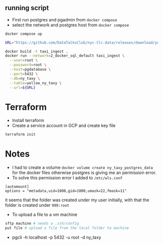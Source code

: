 ## running script
- First run postgres and pgadmin from `docker compose`
- select the network and postgres host from `docker compose`

```bash
docker compose up

URL="https://github.com/DataTalksClub/nyc-tlc-data/releases/download/yellow/yellow_tripdata_2021-01.csv.gz"

docker build -t taxi_ingest .
docker run --network=2_docker_sql_default taxi_ingest \
  --user=root \
  --password=root \
  --host=pgdatabase \
  --port=5432 \
  --db=ny_taxy \
  --table=yellow_ny_taxy \
  --url=${URL}
```

# Terraform
- Install terraform
- Create a service account in GCP and create key file
```bash
terraform init
```



# Notes

- I had to create a volume `docker volume create ny_taxy_postgres_data` for the docker files otherwise postgres is giving me an permission error.
- To solve this permission error I added to `/etc/wls.conf`
```
[automount]
options = "metadata,uid=1000,gid=1000,umask=22,fmask=11"
```
it seems that the folder was created under my user initially, with that the folder is created under `999:root`
- To upload a file to a vm machine
```bash
sftp machine # needs a .ssh/config
put file # upload a file from the local folder to machine
```


- pgcli -h localhost -p 5432 -u root -d ny_taxy


